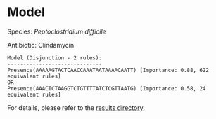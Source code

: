
# Model

Species: *Peptoclostridium difficile*

Antibiotic: Clindamycin

```
Model (Disjunction - 2 rules):
------------------------------
Presence(AAAAAGTACTCAACCAAATAATAAAACAATT) [Importance: 0.88, 622 equivalent rules]
OR
Presence(AAACTCTAAGGTCTGTTTTATCTCGTTAATG) [Importance: 0.58, 24 equivalent rules]

```

For details, please refer to the [results directory](../../../../../results/scm_b/peptoclostridium%20difficile/clindamycin/repeat_7/).

